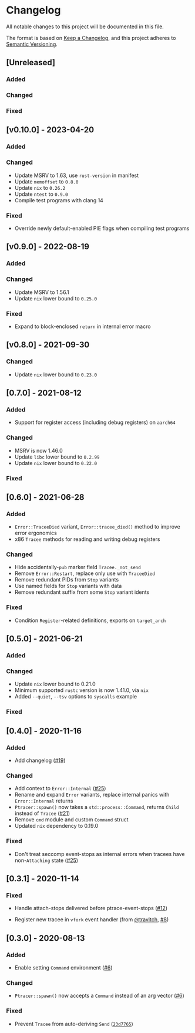 # Changelog

All notable changes to this project will be documented in this file.

The format is based on [Keep a Changelog](https://keepachangelog.com/en/1.0.0/),
and this project adheres to [Semantic Versioning](https://semver.org/spec/v2.0.0.html).

## [Unreleased]

### Added

### Changed

### Fixed

## [v0.10.0] - 2023-04-20

### Added

### Changed

- Update MSRV to 1.63, use `rust-version` in manifest
- Update `memoffset` to `0.8.0`
- Update `nix` to `0.26.2`
- Update `ntest` to `0.9.0`
- Compile test programs with clang 14

### Fixed

- Override newly default-enabled PIE flags when compiling test programs

## [v0.9.0] - 2022-08-19

### Added

### Changed

- Update MSRV to 1.56.1
- Update `nix` lower bound to `0.25.0`

### Fixed

- Expand to block-enclosed `return` in internal error macro

## [v0.8.0] - 2021-09-30

### Changed

- Update `nix` lower bound to `0.23.0`

## [0.7.0] - 2021-08-12

### Added

- Support for register access (including debug registers) on `aarch64`

### Changed

- MSRV is now 1.46.0
- Update `libc` lower bound to `0.2.99`
- Update `nix` lower bound to `0.22.0`

### Fixed

## [0.6.0] - 2021-06-28

### Added

- `Error::TraceeDied` variant, `Error::tracee_died()` method to improve error ergonomics
- x86 `Tracee` methods for reading and writing debug registers

### Changed

- Hide accidentally-`pub` marker field `Tracee._not_send`
- Remove `Error::Restart`, replace only use with `TraceeDied`
- Remove redundant PIDs from `Stop` variants
- Use named fields for `Stop` variants with data
- Remove redundant suffix from some `Stop` variant idents

### Fixed

- Condition `Register`-related definitions, exports on `target_arch`

## [0.5.0] - 2021-06-21

### Added

### Changed

- Update `nix` lower bound to 0.21.0
- Minimum supported `rustc` version is now 1.41.0, via `nix`
- Added `--quiet`, `--tsv` options to `syscalls` example

### Fixed

## [0.4.0] - 2020-11-16

### Added

- Add changelog ([#19](https://github.com/ranweiler/pete/pull/19))

### Changed

- Add context to `Error::Internal` ([#25](https://github.com/ranweiler/pete/pull/25))
- Rename and expand `Error` variants, replace internal panics with `Error::Internal` returns
- `Ptracer::spawn()` now takes a `std::process::Command`, returns `Child` instead of `Tracee` ([#21](https://github.com/ranweiler/pete/pull/21))
- Remove `cmd` module and custom `Command` struct
- Updated `nix` dependency to 0.19.0

### Fixed

- Don't treat seccomp event-stops as internal errors when tracees have non-`Attaching` state ([#25](https://github.com/ranweiler/pete/pull/25))

## [0.3.1] - 2020-11-14

### Fixed

- Handle attach-stops delivered before ptrace-event-stops ([#12](https://github.com/ranweiler/pete/pull/12))

- Register new tracee in `vfork` event handler (from [@travitch](https://github.com/travitch), [#8](https://github.com/ranweiler/pete/pull/8))

## [0.3.0] - 2020-08-13

### Added

- Enable setting `Command` environment ([#6](https://github.com/ranweiler/pete/pull/6))

### Changed

- `Ptracer::spawn()` now accepts a `Command` instead of an arg vector ([#6](https://github.com/ranweiler/pete/pull/6))

### Fixed

- Prevent `Tracee` from auto-deriving `Send` ([`23d7765`](https://github.com/ranweiler/pete/commit/23d77651f4badec449109aa7c02f97e768297bcb))
